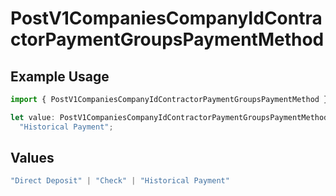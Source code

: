 # PostV1CompaniesCompanyIdContractorPaymentGroupsPaymentMethod

## Example Usage

```typescript
import { PostV1CompaniesCompanyIdContractorPaymentGroupsPaymentMethod } from "@gusto/embedded-api/models/operations/postv1companiescompanyidcontractorpaymentgroups.js";

let value: PostV1CompaniesCompanyIdContractorPaymentGroupsPaymentMethod =
  "Historical Payment";
```

## Values

```typescript
"Direct Deposit" | "Check" | "Historical Payment"
```